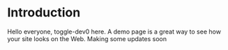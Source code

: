 # Introduction
Hello everyone, toggle-dev0 here.
A demo page is a great way to see how your site looks on the Web.
Making some updates soon